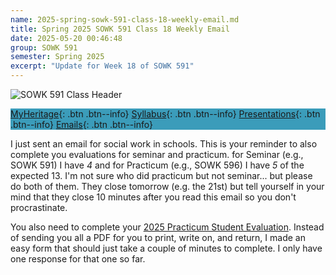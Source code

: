 ```yaml
---
name: 2025-spring-sowk-591-class-18-weekly-email.md
title: Spring 2025 SOWK 591 Class 18 Weekly Email
date: 2025-05-20 00:46:48
group: SOWK 591
semester: Spring 2025
excerpt: "Update for Week 18 of SOWK 591"
---
```


![SOWK 591 Class Header](https://jacobrcampbell.com/assets/media/2025-sowk-591-email-header-image.jpg)

<div style="background-color: #3b9cba; width: 100%;" markdown="1">

[MyHeritage](https://myheritage.heritage.edu/ICS/Academics/SOWK/SOWK_591/2425_SP-SOWK_591-1/){: .btn .btn--info}
[Syllabus](https://jacobrcampbell.com/assets/media/2025-spring-sowk-591-1-adv-seminar-ii-syllabus-campbell.pdf){: .btn .btn--info}
[Presentations](https://presentations.jacobrcampbell.com){: .btn .btn--info}
[Emails](https://jacobrcampbell.com/communications/){: .btn .btn--info}

</div>

I just sent an email for social work in schools. This is your reminder to also complete you evaluations for seminar and practicum. for Seminar (e.g., SOWK 591) I have *4* and for Practicum (e.g., SOWK 596) I have *5* of the expected 13. I'm not sure who did practicum but not seminar... but please do both of them. They close tomorrow (e.g. the 21st) but tell yourself in your mind that they close 10 minutes after you read this email so you don't procrastinate.

You also need to complete your [2025 Practicum Student Evaluation](https://forms.office.com/r/qX2yXdQZhV). Instead of sending you all a PDF for you to print, write on, and return, I made an easy form that should just take a couple of minutes to complete. I only have one response for that one so far.